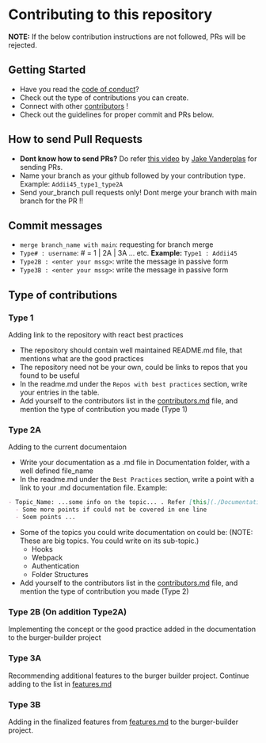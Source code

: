 # Contributing to this repository
**NOTE:** If the below contribution instructions are not followed, PRs will be rejected.


## Getting Started
- Have you read the [code of conduct](code_of_conduct.md)?
- Check out the type of contributions you can create.
- Connect with other [contributors](contributors.md) !
- Check out the guidelines for proper commit and PRs below.



## How to send Pull Requests
- **Dont know how to send PRs?** Do refer [this video](https://www.youtube.com/watch?v=rgbCcBNZcdQ&feature=youtu.be) by [Jake Vanderplas](https://github.com/jakevdp) for sending PRs.
- Name your branch as your github followed by your contribution type. Example: `Addii45_type1_type2A`
- Send your_branch pull requests only! Dont merge your branch with main branch for the PR !!



## Commit messages
- `merge branch_name with main`: requesting for branch merge
- `Type# : username`: # = 1 | 2A | 3A ... etc. **Example:** `Type1 : Addii45`
- `Type2B : <enter your mssg>`: write the message in passive form
- `Type3B : <enter your mssg>`: write the message in passive form



## Type of contributions

### Type 1
Adding link to the repository with react best practices
  - The repository should contain well maintained README.md file, that mentions what are the good practices
  - The repository need not be your own, could be links to repos that you found to be useful
  - In the readme.md under the `Repos with best practices` section, write your entries in the table.
  - Add yourself to the contributors list in the [contributors.md](contributors.md) file, and mention the type of contribution you made (Type 1)

### Type 2A
Adding to the current documentaion
  - Write your documentation as a .md file in Documentation folder, with a well defined file_name
  - In the readme.md under the `Best Practices` section, write a point with a link to your .md documentation file. Example:
  ```md
  - Topic_Name: ...some info on the topic... . Refer [this](./Documentation/file_name.md)
    - Some more points if could not be covered in one line
    - Soem points ...
  ```
  - Some of the topics you could write documentation on could be: (NOTE: These are big topics. You could write on its sub-topic.)
    - Hooks
    - Webpack
    - Authentication
    - Folder Structures
  - Add yourself to the contributors list in the [contributors.md](contributors.md) file, and mention the type of contribution you made (Type 2)
  
### Type 2B (On addition Type2A)
Implementing the concept or the good practice added in the documentation to the burger-builder project

### Type 3A
Recommending additional features to the burger builder project. Continue adding to the list in [features.md](features.md)

### Type 3B
Adding in the finalized features from [features.md](features.md) to the burger-builder project.